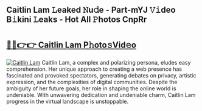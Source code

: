 ## Caitlin Lam 𝙻eaked 𝙽u𝚍e - Part-mYJ 𝚅𝚒deo B𝚒kini 𝙻eaks - Hot All 𝙿hotos CnpRr

# <h2><a href="http://ld2rhx1.urlbe.top/?page=Caitlin+Lam">🔗🔗👉👉 Caitlin Lam P𝚑oto𝚜Vid𝚎o</a></h2>

[![Caitlin Lam](https://i.imgur.com/eBuTRDB.gif)](http://ld2rhx1.urlbe.top/?page=Caitlin+Lam)
Caitlin Lam, a complex and polarizing persona, eludes easy comprehension. Her unique approach to creating a web presence has fascinated and provoked spectators, generating debates on privacy, artistic expression, and the complexities of digital communities. Despite the ambiguity of her future goals, her role in shaping the online world is undeniable. With unwavering dedication and undeniable charm, Caitlin Lam progress in the virtual landscape is unstoppable.
